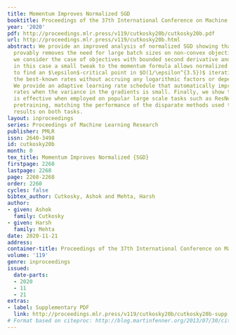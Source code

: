 ```yaml
---
title: Momentum Improves Normalized SGD
booktitle: Proceedings of the 37th International Conference on Machine Learning
year: '2020'
pdf: http://proceedings.mlr.press/v119/cutkosky20b/cutkosky20b.pdf
url: http://proceedings.mlr.press/v119/cutkosky20b.html
abstract: We provide an improved analysis of normalized SGD showing that adding momentum
  provably removes the need for large batch sizes on non-convex objectives. Then,
  we consider the case of objectives with bounded second derivative and show that
  in this case a small tweak to the momentum formula allows normalized SGD with momentum
  to find an $\epsilon$-critical point in $O(1/\epsilon^{3.5})$ iterations, matching
  the best-known rates without accruing any logarithmic factors or dependence on dimension.
  We provide an adaptive learning rate schedule that automatically improves convergence
  rates when the variance in the gradients is small. Finally, we show that our method
  is effective when employed on popular large scale tasks such as ResNet-50 and BERT
  pretraining, matching the performance of the disparate methods used to get state-of-the-art
  results on both tasks.
layout: inproceedings
series: Proceedings of Machine Learning Research
publisher: PMLR
issn: 2640-3498
id: cutkosky20b
month: 0
tex_title: Momentum Improves Normalized {SGD}
firstpage: 2260
lastpage: 2268
page: 2260-2268
order: 2260
cycles: false
bibtex_author: Cutkosky, Ashok and Mehta, Harsh
author:
- given: Ashok
  family: Cutkosky
- given: Harsh
  family: Mehta
date: 2020-11-21
address: 
container-title: Proceedings of the 37th International Conference on Machine Learning
volume: '119'
genre: inproceedings
issued:
  date-parts:
  - 2020
  - 11
  - 21
extras:
- label: Supplementary PDF
  link: http://proceedings.mlr.press/v119/cutkosky20b/cutkosky20b-supp.pdf
# Format based on citeproc: http://blog.martinfenner.org/2013/07/30/citeproc-yaml-for-bibliographies/
---
```

